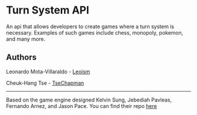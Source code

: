 # Turn System API

An api that allows developers to create games where a turn system is necessary. Examples of such games include chess, monopoly, pokemon, and many more.

## Authors

Leonardo Mota-Villaraldo - [Leoism](https://github.com/Leoism)

Cheuk-Hang Tse - [TseChapman](https://github.com/TseChapman)

---

Based on the game engine designed Kelvin Sung, Jebediah Pavleas, Fernando Arnez, and Jason Pace. You can find their repo [here](https://docs.google.com/document/d/1hgwr9oMoO8gms5rGKVpDaVqXh0juc2He5-mWcRUpsRU/edit?usp=sharing)
